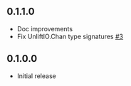 ## 0.1.1.0

* Doc improvements
* Fix UnliftIO.Chan type signatures [#3](https://github.com/fpco/unliftio/pull/3)

## 0.1.0.0

* Initial release
